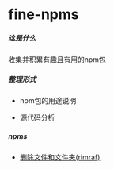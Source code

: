 # fine-npms

##### 这是什么

收集并积累有趣且有用的npm包

##### 整理形式

- npm包的用途说明

- 源代码分析

##### npms

- [删除文件和文件夹(rimraf)](./rimraf/doc.md)
